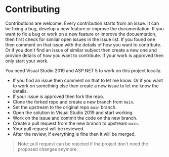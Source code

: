 # Contributing

Contributions are welcome. Every contribution starts from an issue. It can be fixing a bug, 
develop a new feature or improve the documentation. If you want to fix a bug or work on a new 
feature or improve the docuemtation, then first check for similar open issues in the issue list. If 
you found one then comment on that issue with the details of how you want to contribute. Or if 
you don't find an issue of similar subject then create a new one and provide details of how you 
want to contribute. If your work is approved then only start your work.

You need Visual Studio 2019 and ASP.NET 5 to work on this project locally.

- If you find an issue then comment on that to let me know. Or if you want to work
on something else then create a new issue to let me know the details.
- If your issue is approved then fork the repo.
- Clone the forked repo and create a new branch from `main`. 
- Set the upstream to the original repo `main` branch.
- Open the solution in Visual Studio 2019 and start working.
- Work on the issue and commit the code on the new branch.
- Create a pull request from the new branch to upstream `main`.
- Your pull request will be reviewed.
- After the review, if everything is fine then it will be merged.

> Note: pull request can be rejected if the project don't need the proposed changes anymore.
